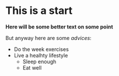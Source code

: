 # This is a start

**Here will be some better text on some point**

But anyway here are some *advices*:

* Do the week exercises 
* Live a healhty lifestyle 
  * Sleep enough
  * Eat well
